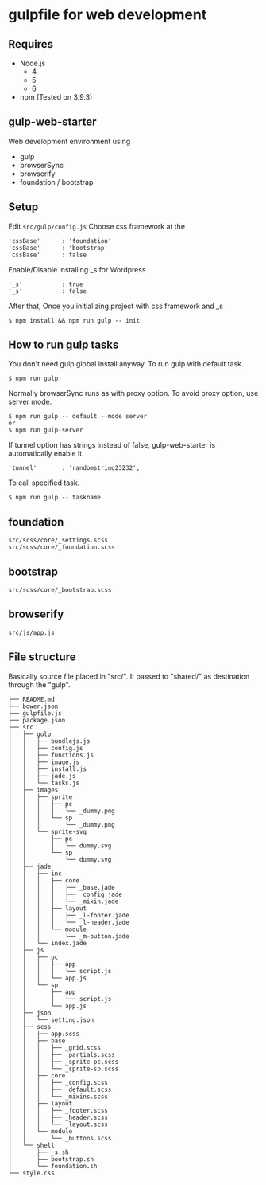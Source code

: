 # gulpfile for web development
## Requires
- Node.js
  - 4
  - 5
  - 6
- npm (Tested on 3.9.3)


## gulp-web-starter
Web development environment using
- gulp
- browserSync
- browserify
- foundation / bootstrap


## Setup
Edit `src/gulp/config.js`
Choose css framework at the

```
'cssBase'      : 'foundation'
'cssBase'      : 'bootstrap'
'cssBase'      : false
```

Enable/Disable installing \_s for Wordpress

```
'_s'           : true
'_s'           : false
```

After that, Once you initializing project with css framework and \_s

```
$ npm install && npm run gulp -- init
```


## How to run gulp tasks
You don't need gulp global install anyway. To run gulp with default task.

```
$ npm run gulp
```

Normally browserSync runs as with proxy option. To avoid proxy option, use server mode.

```
$ npm run gulp -- default --mode server
or
$ npm run gulp-server
```

If tunnel option has strings instead of false, gulp-web-starter is automatically enable it.

```
'tunnel'       : 'randomstring23232',
```

To call specified task.

```
$ npm run gulp -- taskname
```


## foundation

```
src/scss/core/_settings.scss
src/scss/core/_foundation.scss
```


## bootstrap

```
src/scss/core/_bootstrap.scss
```

## browserify

```
src/js/app.js
```

## File structure
Basically source file placed in "src/". It passed to "shared/" as destination through the "gulp".

```
├── README.md
├── bower.json
├── gulpfile.js
├── package.json
├── src
│   ├── gulp
│   │   ├── bundlejs.js
│   │   ├── config.js
│   │   ├── functions.js
│   │   ├── image.js
│   │   ├── install.js
│   │   ├── jade.js
│   │   └── tasks.js
│   ├── images
│   │   ├── sprite
│   │   │   ├── pc
│   │   │   │   └── _dummy.png
│   │   │   └── sp
│   │   │       └── _dummy.png
│   │   └── sprite-svg
│   │       ├── pc
│   │       │   └── dummy.svg
│   │       └── sp
│   │           └── dummy.svg
│   ├── jade
│   │   ├── inc
│   │   │   ├── core
│   │   │   │   ├── _base.jade
│   │   │   │   ├── _config.jade
│   │   │   │   └── _mixin.jade
│   │   │   ├── layout
│   │   │   │   ├── _l-footer.jade
│   │   │   │   └── _l-header.jade
│   │   │   └── module
│   │   │       └── _m-button.jade
│   │   └── index.jade
│   ├── js
│   │   ├── pc
│   │   │   ├── app
│   │   │   │   └── script.js
│   │   │   └── app.js
│   │   └── sp
│   │       ├── app
│   │       │   └── script.js
│   │       └── app.js
│   ├── json
│   │   └── setting.json
│   ├── scss
│   │   ├── app.scss
│   │   ├── base
│   │   │   ├── _grid.scss
│   │   │   ├── _partials.scss
│   │   │   ├── _sprite-pc.scss
│   │   │   └── _sprite-sp.scss
│   │   ├── core
│   │   │   ├── _config.scss
│   │   │   ├── _default.scss
│   │   │   └── _mixins.scss
│   │   ├── layout
│   │   │   ├── _footer.scss
│   │   │   ├── _header.scss
│   │   │   └── _layout.scss
│   │   └── module
│   │       └── _buttons.scss
│   └── shell
│       ├── _s.sh
│       ├── bootstrap.sh
│       └── foundation.sh
└── style.css
```

